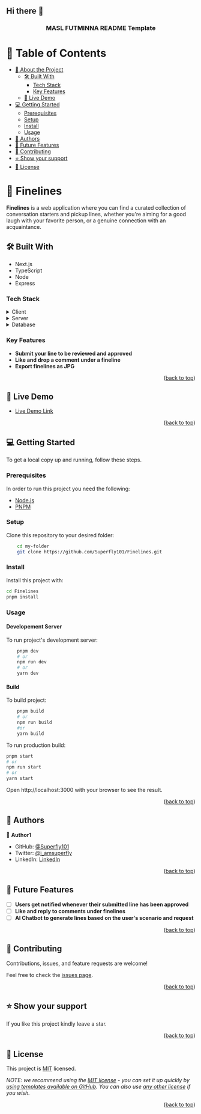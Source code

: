 ## Hi there 👋

<!--

**Here are some ideas to get you started:**

🙋‍♀️ A short introduction - what is your organization all about?
🌈 Contribution guidelines - how can the community get involved?
👩‍💻 Useful resources - where can the community find your docs? Is there anything else the community should know?
🍿 Fun facts - what does your team eat for breakfast?
🧙 Remember, you can do mighty things with the power of [Markdown](https://docs.github.com/github/writing-on-github/getting-started-with-writing-and-formatting-on-github/basic-writing-and-formatting-syntax)
-->

<a name="readme-top"></a>

<!--
!!! IMPORTANT !!!
This README is an example of how you could professionally present your codebase.
Writing documentation is a crucial part of your work as a professional software developer and cannot be ignored.

You should modify this file to match your project and remove sections that don't apply.

REQUIRED SECTIONS:
- Table of Contents
- About the Project
  - Built With
  - Live Demo
- Getting Started
- Authors
- Future Features
- Contributing
- Show your support
- Acknowledgements
- License

OPTIONAL SECTIONS:
- FAQ

After you're finished please remove all the comments and instructions!

For more information on the importance of a professional README for your repositories: https://github.com/microverseinc/curriculum-transversal-skills/blob/main/documentation/articles/readme_best_practices.md
-->

<div align="center">

  <h3><b>MASL FUTMINNA README Template</b></h3>

</div>

<!-- TABLE OF CONTENTS -->

# 📗 Table of Contents

- [📖 About the Project](#about-project)
  - [🛠 Built With](#built-with)
    - [Tech Stack](#tech-stack)
    - [Key Features](#key-features)
  - [🚀 Live Demo](#live-demo)
- [💻 Getting Started](#getting-started)
  - [Prerequisites](#prerequisites)
  - [Setup](#setup)
  - [Install](#install)
  - [Usage](#usage)
    <!-- - [Run tests](#run-tests) -->
    <!-- - [Deployment](#deployment) -->
- [👥 Authors](#authors)
- [🔭 Future Features](#future-features)
- [🤝 Contributing](#contributing)
- [⭐️ Show your support](#support)
  <!-- - [🙏 Acknowledgements](#acknowledgements) -->
  <!-- - [❓ FAQ (OPTIONAL)](#faq) -->
- [📝 License](#license)

<!-- PROJECT DESCRIPTION -->

# 📖 Finelines <a name="about-project"></a>

**Finelines** is a web application where you can find a curated collection of conversation starters and pickup lines, whether you're aiming for a good laugh with your favorite person, or a genuine connection with an acquaintance.

## 🛠 Built With <a name="built-with"></a>

- Next.js
- TypeScript
- Node
- Express

### Tech Stack <a name="tech-stack"></a>

<details>
  <summary>Client</summary>
  <ul>
    <li><a href="https://nextjs.org/">Next.js</a></li>
    <li><a href="https://reactjs.org/">TypeScript</a></li>
    <li><a href="https://tailwindcss.com/">Tailwind CSS</a></li>
    <li><a href="https://chakra-ui.com/">Chakra UI</a></li>
    <li><a href="https://vercel.com/">Vercel</a></li>

  </ul>
</details>

<details>
  <summary>Server</summary>
  <ul>
    <li><a href="https://nodejs.org/">Node.js</a></li>
    <li><a href="https://expressjs.com/">Express.js</a></li>
    <li><a href="https://jwt.io/">JSON Web Token</a></li>
    <li><a href="https://mongoosejs.com/">Mongoose ODM</a></li>
    <li><a href="https://portal.azure.com/">Azure Web App</a></li>

  </ul>
</details>

<details>
<summary>Database</summary>
  <ul>
    <li><a href="https://www.mongodb.com/">MongoDB</a></li>
    <li><a href="https://azure.microsoft.com/en-us/products/cosmos-db">Azure Cosmos DB</a></li>
  </ul>
</details>

<!-- Features -->

### Key Features <a name="key-features"></a>

- **Submit your line to be reviewed and approved**
- **Like and drop a comment under a fineline**
- **Export finelines as JPG**

<p align="right">(<a href="#readme-top">back to top</a>)</p>

<!-- LIVE DEMO -->

## 🚀 Live Demo <a name="live-demo"></a>

- [Live Demo Link](https://finelines-bice.vercel.app/)

<p align="right">(<a href="#readme-top">back to top</a>)</p>

<!-- GETTING STARTED -->

## 💻 Getting Started <a name="getting-started"></a>

To get a local copy up and running, follow these steps.

### Prerequisites

In order to run this project you need the following:

- [Node.js](https://nodejs.org/)
- [PNPM](https://pnpm.io/)

<!--
Example command:

```sh
 gem install rails
```
 -->

### Setup

Clone this repository to your desired folder:

```sh
    cd my-folder
    git clone https://github.com/Superfly101/Finelines.git
```

<!--
Example commands:

```sh
  cd my-folder
  git clone git@github.com:myaccount/my-project.git
```
--->

### Install

Install this project with:

```sh
cd Finelines
pnpm install
```

<!--
Example command:

```sh
  cd my-project
  gem install
```
--->

### Usage

#### Developement Server

To run project's development server:

```sh
    pnpm dev
    # or
    npm run dev
    # or
    yarn dev
```

#### Build

To build project:

```sh
    pnpm build
    # or
    npm run build
    #or
    yarn build
```

To run production build:

```sh
pnpm start
# or
npm run start
# or
yarn start
```

Open http://localhost:3000 with your browser to see the result.

<!--
Example command:

```sh
  rails server
```
--->

<p align="right">(<a href="#readme-top">back to top</a>)</p>

<!-- AUTHORS -->

## 👥 Authors <a name="authors"></a>

👤 **Author1**

- GitHub: [@Superfly101](https://github.com/Superfly101)
- Twitter: [@i_amsuperfly](https://twitter.com/i_amsuperfly)
- LinkedIn: [LinkedIn](https://linkedin.com/in/danielukoha101)

<p align="right">(<a href="#readme-top">back to top</a>)</p>

<!-- FUTURE FEATURES -->

## 🔭 Future Features <a name="future-features"></a>

- [ ] **Users get notified whenever their submitted line has been approved**
- [ ] **Like and reply to comments under finelines**
- [ ] **AI Chatbot to generate lines based on the user's scenario and request**

<p align="right">(<a href="#readme-top">back to top</a>)</p>

<!-- CONTRIBUTING -->

## 🤝 Contributing <a name="contributing"></a>

Contributions, issues, and feature requests are welcome!

Feel free to check the [issues page](../../issues/).

<p align="right">(<a href="#readme-top">back to top</a>)</p>

<!-- SUPPORT -->

## ⭐️ Show your support <a name="support"></a>

If you like this project kindly leave a star.

<p align="right">(<a href="#readme-top">back to top</a>)</p>

<!-- ACKNOWLEDGEMENTS -->

<!-- ## 🙏 Acknowledgments <a name="acknowledgements"></a>

> Give credit to everyone who inspired your codebase.

I would like to thank...

<p align="right">(<a href="#readme-top">back to top</a>)</p>
-->

<!-- FAQ (optional) -->

<!-- ## ❓ FAQ (OPTIONAL) <a name="faq"></a>

> Add at least 2 questions new developers would ask when they decide to use your project.

- **[Question_1]**

  - [Answer_1]

- **[Question_2]**

  - [Answer_2]

<p align="right">(<a href="#readme-top">back to top</a>)</p> -->

<!-- LICENSE -->

## 📝 License <a name="license"></a>

This project is [MIT](./LICENSE) licensed.

_NOTE: we recommend using the [MIT license](https://choosealicense.com/licenses/mit/) - you can set it up quickly by [using templates available on GitHub](https://docs.github.com/en/communities/setting-up-your-project-for-healthy-contributions/adding-a-license-to-a-repository). You can also use [any other license](https://choosealicense.com/licenses/) if you wish._

<p align="right">(<a href="#readme-top">back to top</a>)</p>
